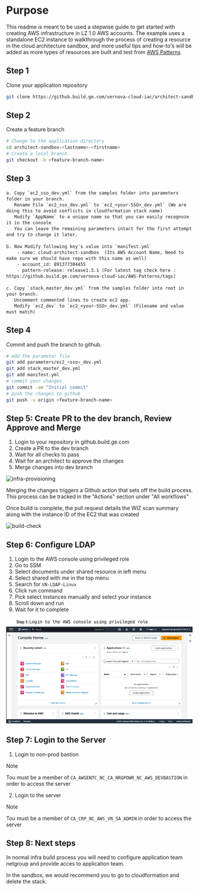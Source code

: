 # Purpose
This readme is meant to be used a stepwise guide to get started with creating AWS infrastructure in LZ 1.0 AWS accounts. The example uses a standalone EC2 instance to walkthrough the process of creating a resource in the cloud architecture sandbox, and more useful tips and how-to's will be added as more types of resources are built and test from [AWS Patterns](https://github.build.ge.com/vernova-cloud-iac/AWS-Patterns)



## Step 1

Clone your application repository

```bash
git clone https://github.build.ge.com/vernova-cloud-iac/architect-sandbox-<lastname>-<firstname>

```

## Step 2

Create a feature branch

```bash
# Change to the application directory
cd architect-sandbox-<lastname>-<firstname>
# Create a local branch
git checkout -b <feature-branch-name>

```

## Step 3

	a. Copy `ec2_sso_dev.yml` from the samples folder into parameters folder in your branch.
	   Rename File `ec2_sso_dev.yml` to `ec2_<your-SSO>_dev.yml` (We are doing this to avoid conflicts in cloudformation stack name)
	   Modify `AppName` to a unique name so that you can easily recognoze it in the console
	   You can leave the remaining parameters intact for the first attempt and try to change it later.

	b. Now Modify following key's value into `manifest.yml`
		- name: cloud-architect-sandbox  (Its AWS Account Name, Need to make sure we should have repo with this name as well)
		- account_id: 891377304455
		- pattern-release: release1.3.1 (For latest tag check here : https://github.build.ge.com/vernova-cloud-iac/AWS-Patterns/tags)

	c. Copy `stack_master_dev.yml` from the samples folder into root in your branch.
	   Uncomment commented lines to create ec2 app.
	   Modify `ec2_dev` to `ec2_<your-SSO>_dev.yml` (Filename and value must match)
	


## Step 4

Commit and push the branch to github.

```bash
# add the parameter file
git add parameters/ec2_<sso>_dev.yml
git add stack_master_dev.yml
git add manifest.yml
# commit your changes
git commit -am "Initial commit"
# push the changes to github
git push -u origin <feature-branch-name>

```

## Step 5: Create PR to the dev branch, Review Approve and Merge

1. Login to your repository in github.build.ge.com
2. Create a PR to the dev branch
3. Wait for all checks to pass
4. Wait for an architect to approve the changes
5. Merge changes into dev branch

![infra-provisioning](https://github.build.ge.com/vernova-cloud-iac/LZ1.0-newinfra-setup-intructions-aws/blob/main/images/infra-provisioning.gif)

Merging the changes triggers a Github action that sets off the build process. This process can be tracked in the "Actions" section under "All workflows"

Once build is complete, the pull request details the WIZ scan summary along with the instance ID of the EC2 that was created

![build-check](https://github.build.ge.com/vernova-cloud-iac/LZ1.0-newinfra-setup-intructions-aws/blob/main/images/build_check.gif)

## Step 6: Configure LDAP

1. Login to the AWS console using privileged role
2. Go to SSM
3. Select documents under shared resource in left menu 
4. Select shared with me in the top menu
5. Search for `VN-LDAP-Linux`
4. Click run command
5. Pick select instances manually and select your instance
6. Scroll down and run
7. Wait for it to complete

![LDAP Configuration](../images/ladap-config.gif)

## Step 7: Login to the Server

1. Login to non-prod bastion
> [!Note]  
> Tou must be a member of `CA_AWSENTC_NC_CA_NRGPOWR_NC_AWS_DEVBASTION` in order to access the server
2. Login to the server
> [!Note]  
> Tou must be a member of `CA_CRP_NC_AWS_VN_SA_ADMIN` in order to access the server

## Step 8: Next steps

In normal infra build process you will need to configure application team netgroup and provide acces to application team.

In the sandbox, we would recommend you to go to cloudformation and delete the stack.